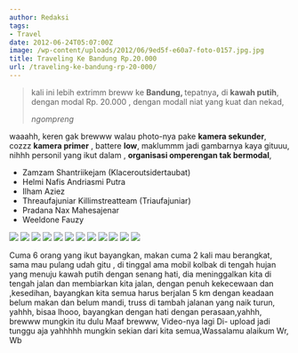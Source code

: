 ```yaml
---
author: Redaksi
tags:
- Travel
date: 2012-06-24T05:07:00Z
image: /wp-content/uploads/2012/06/9ed5f-e60a7-foto-0157.jpg.jpg
title: Traveling Ke Bandung Rp.20.000
url: /traveling-ke-bandung-rp-20-000/
---
```


<blockquote class="wp-block-quote">
  <p>
    kali ini lebih extrimm breww ke <strong>Bandung, </strong>tepatnya<strong>,</strong> di <strong>kawah putih</strong>, dengan modal Rp. 20.000 , dengan modall niat yang kuat dan nekad, &nbsp;
  </p>
  
  <cite>ngompreng</cite>
</blockquote>

waaahh, keren gak brewww walau photo-nya pake **kamera sekunder**, cozzz **kamera primer** , battere **low**, maklummm jadi gambarnya kaya gituuu, nihhh personil yang ikut dalam , **organisasi omperengan tak bermodal**,



  * Zamzam Shantriikejam (Klaceroutsidertaubat)
  * Helmi Nafis Andriasmi Putra
  * Ilham Aziez
  * Threaufajuniar Killimstreatteam (Triaufajuniar)
  * Pradana Nax Mahesajenar
  * Weeldone Fauzy

![](/wp-content/uploads/2012/06/0cf8e-foto-0195.jpg)
![](/wp-content/uploads/2012/06/bf66f-foto-0159.jpg)
![](/wp-content/uploads/2012/06/6489-foto-0162.jpg)
![](/wp-content/uploads/2012/06/1d067-fba61-img0184a.jpg)
![](/wp-content/uploads/2012/06/06744-f5fd7-foto-0162.jpg)
![](/wp-content/uploads/2012/06/2667a-f7901-foto-0158.jpg)
![](/wp-content/uploads/2012/06/45f2c-b1f5d-img0281a.jpg)
![](/wp-content/uploads/2012/06/36ec0-c7af7-img0183a.jpg)
![](/wp-content/uploads/2012/06/6eb02-dd4fd-foto-0163.jpg)
![](/wp-content/uploads/2012/06/9ed5f-e60a7-foto-0157.jpg)
![](/wp-content/uploads/2012/06/d6ad8-e3f52-img0131a.jpg)
![](/wp-content/uploads/2012/06/2667a-f7901-foto-0158.jpg)

Cuma 6 orang yang ikut bayangkan, makan cuma 2 kali mau berangkat, sama mau pulang udah gitu , di tinggal ama mobil kolbak di tengah hujan yang menuju kawah putih dengan senang hati, dia meninggalkan kita di tengah jalan dan membiarkan kita jalan, dengan penuh kekecewaan dan ,kesedihan, bayangkan kita semua harus berjalan 5 km dengan keadaan belum makan dan belum mandi, truss di tambah jalanan yang naik turun, yahhh, bisaa lhooo, bayangkan dengan hati dengan perasaan,yahhh,&nbsp; brewww mungkin itu dulu&nbsp;Maaf brewww, Video-nya lagi Di- upload jadi tunggu aja yahhhhh mungkin sekian dari kita semua,Wassalamu alaikum Wr, Wb&nbsp;

